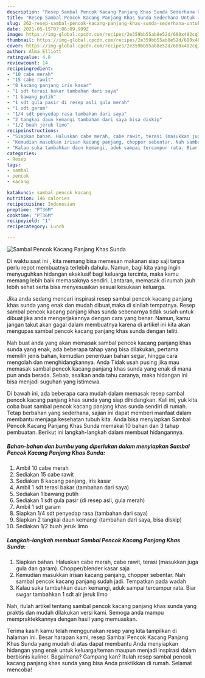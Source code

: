 ```yaml
---
description: "Resep Sambal Pencok Kacang Panjang Khas Sunda Sederhana Untuk Jualan"
title: "Resep Sambal Pencok Kacang Panjang Khas Sunda Sederhana Untuk Jualan"
slug: 262-resep-sambal-pencok-kacang-panjang-khas-sunda-sederhana-untuk-jualan
date: 2021-05-15T07:06:09.999Z
image: https://img-global.cpcdn.com/recipes/2e359bb55ab8e52d/680x482cq70/sambal-pencok-kacang-panjang-khas-sunda-foto-resep-utama.jpg
thumbnail: https://img-global.cpcdn.com/recipes/2e359bb55ab8e52d/680x482cq70/sambal-pencok-kacang-panjang-khas-sunda-foto-resep-utama.jpg
cover: https://img-global.cpcdn.com/recipes/2e359bb55ab8e52d/680x482cq70/sambal-pencok-kacang-panjang-khas-sunda-foto-resep-utama.jpg
author: Alma Elliott
ratingvalue: 4.8
reviewcount: 14
recipeingredient:
- "10 cabe merah"
- "15 cabe rawit"
- "8 kacang panjang iris kasar"
- "1 sdt terasi bakar tambahan dari saya"
- "1 bawang putih"
- "1 sdt gula pasir di resep asli gula merah"
- "1 sdt garam"
- "1/4 sdt penyedap rasa tambahan dari saya"
- "2 tangkai daun kemangi tambahan dari saya bisa diskip"
- "1/2 buah jeruk limo"
recipeinstructions:
- "Siapkan bahan. Haluskan cabe merah, cabe rawit, terasi (masukkan juga gula dan garam). Chopper/blender kasar saja"
- "Kemudian masukkan irisan kacang panjang, chopper sebentar. Nah sambal pencok kacang panjang sudah jadi. Tempatkan pada wadah"
- "Kalau suka tambahkan daun kemangi, aduk sampai tercampur rata. Biar swgar tambahkan 1 sdt air jeruk limo"
categories:
- Resep
tags:
- sambal
- pencok
- kacang

katakunci: sambal pencok kacang 
nutrition: 146 calories
recipecuisine: Indonesian
preptime: "PT36M"
cooktime: "PT36M"
recipeyield: "1"
recipecategory: Lunch

---
```



![Sambal Pencok Kacang Panjang Khas Sunda](https://img-global.cpcdn.com/recipes/2e359bb55ab8e52d/680x482cq70/sambal-pencok-kacang-panjang-khas-sunda-foto-resep-utama.jpg)

Di waktu  saat ini , kita memang bisa memesan makanan siap saji tanpa perlu repot membuatnya terlebih dahulu. Namun, bagi kita yang ingin menyuguhkan hidangan eksklusif bagi keluarga tercinta, maka kamu memang lebih baik memasaknya sendiri. Lantaran, memasak di rumah jauh lebih sehat serta bisa menyesuaikan sesuai kesukaan keluarga.

Jika anda sedang mencari inspirasi resep sambal pencok kacang panjang khas sunda yang enak dan mudah dibuat,maka di sinilah tempatnya. Resep sambal pencok kacang panjang khas sunda  sebenarnya tidak susah untuk dibuat jika anda mengerjakannya dengan cara yang benar. Namun, kamu jangan takut akan gagal dalam membuatnya 
karena di artikel ini kita akan mengupas sambal pencok kacang panjang khas sunda dengan teliti.  



Nah buat anda yang akan memasak sambal pencok kacang panjang khas sunda yang enak, ada beberapa tahap yang bisa dilakukan, pertama memilih jenis bahan, kemudian penentuan bahan segar, hingga cara mengolah dan menghidangkannya. Anda Tidak usah pusing jika mau memasak sambal pencok kacang panjang khas sunda yang enak di mana pun anda berada. Sebab, asalkan anda  tahu caranya, maka hidangan ini bisa menjadi suguhan yang istimewa.

Di bawah ini, ada beberapa cara mudah dalam memasak resep sambal pencok kacang panjang khas sunda yang siap dihidangkan. Kali ini, yuk kita coba buat sambal pencok kacang panjang khas sunda sendiri di rumah. Tetap berbahan yang sederhana, sajian ini dapat memberi manfaat dalam membantu menjaga kesehatan tubuh kita. Anda bisa menyiapkan Sambal Pencok Kacang Panjang Khas Sunda memakai 10 bahan dan 3 tahap pembuatan. Berikut ini langkah-langkah dalam membuat hidangannya.

<!--inarticleads1-->

##### Bahan-bahan dan bumbu yang diperlukan dalam menyiapkan Sambal Pencok Kacang Panjang Khas Sunda:

1. Ambil 10 cabe merah
1. Sediakan 15 cabe rawit
1. Sediakan 8 kacang panjang, iris kasar
1. Ambil 1 sdt terasi bakar (tambahan dari saya)
1. Sediakan 1 bawang putih
1. Sediakan 1 sdt gula pasir (di resep asli, gula merah)
1. Ambil 1 sdt garam
1. Siapkan 1/4 sdt penyedap rasa (tambahan dari saya)
1. Siapkan 2 tangkai daun kemangi (tambahan dari saya, bisa diskip)
1. Sediakan 1/2 buah jeruk limo




<!--inarticleads2-->

##### Langkah-langkah membuat Sambal Pencok Kacang Panjang Khas Sunda:

1. Siapkan bahan. Haluskan cabe merah, cabe rawit, terasi (masukkan juga gula dan garam). Chopper/blender kasar saja
1. Kemudian masukkan irisan kacang panjang, chopper sebentar. Nah sambal pencok kacang panjang sudah jadi. Tempatkan pada wadah
1. Kalau suka tambahkan daun kemangi, aduk sampai tercampur rata. Biar swgar tambahkan 1 sdt air jeruk limo




Nah, itulah artikel tentang  sambal pencok kacang panjang khas sunda  yang praktis dan mudah dilakukan versi kami. Semoga anda mampu mempraktekkannya dengan hasil yang memuaskan. 

Terima kasih kamu telah menggunakan resep yang kita tampilkan di halaman ini. Besar harapan kami, resep  Sambal Pencok Kacang Panjang Khas Sunda yang mudah di atas dapat membantu Anda menyiapkan hidangan yang enak untuk keluarga/teman maupun menjadi inspirasi dalam berbisnis kuliner. Bagaimana? Gampang kan? Itulah resep sambal pencok kacang panjang khas sunda yang bisa Anda praktikkan di rumah. Selamat mencoba!

